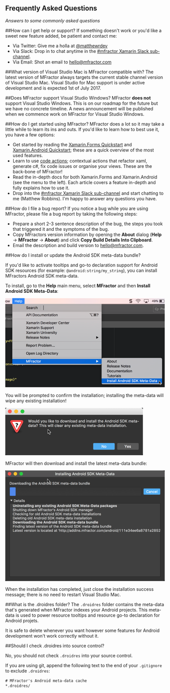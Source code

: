 ## Frequently Asked Questions

*Answers to some commonly asked questions*

##How can I get help or support?
If something doesn't work or you'd like a sweet new feature added, be patient and contact me:

 * Via Twitter: Give me a holla at [@matthewrdev](https://twitter.com/matthewrdev)
 * Via Slack: Drop in to chat anytime in the [#mfractor Xamarin Slack sub-channel](https://xamarinchat.slack.com/archives/mfractor).
 * Via Email: Shot an email to [hello@mfractor.com](hello@mfractor.com)

##What version of Visual Studio Mac is MFractor compatible with?
The latest version of MFractor always targets the current stable channel version of Visual Studio Mac. Visual Studio for Mac support is under active development and is expected 1st of July 2017.

##Does MFractor support Visual Studio Windows?
MFractor **does not** support Visual Studio Windows. This is on our roadmap for the future but we have no concrete timeline. A news announcement will be published when we commence work on MFractor for Visual Studio Windows.

##How do I get started using MFractor?
MFractor does a lot so it may take a little while to learn its ins and outs. If you'd like to learn how to best use it, you have a few options:

 * Get started by reading the [Xamarin.Forms Quickstart](xamarin-forms-quickstart.md) and [Xamarin.Android Quickstart](xamarin-android-quickstart.md); these are a quick overview of the most used features.
 * Learn to use [code actions](code-actions.md); contextual actions that refactor xaml, generate c#, fix code issues or organise your views. These are the back-bone of MFractor!
 * Read the in-depth docs for both Xamarin.Forms and Xamarin.Android (see the menu to the left). Each article covers a feature in-depth and fully explains how to use it.
 * Drop into the [#mfractor Xamarin Slack sub-channel](https://xamarinchat.slack.com/archives/mfractor) and start chatting to me (Matthew Robbins). I'm happy to answer any questions you have.

##How do I file a bug report?
If you notice a bug while you are using MFractor, please file a bug report by taking the following steps:

 * Prepare a short 2-3 sentence description of the bug, the steps you took that triggered it and the symptoms of the bug.
 * Copy MFractors version information by opening the **About** dialog (**Help** -> **MFractor** -> **About**) and click **Copy Build Details Into Clipboard**.
 * Email the description and build version to [hello@mfractor.com](hello@mfractor.com).

##How do I install or update the Android SDK meta-data bundle?

If you'd like to activate tooltips and go-to declaration support for Android SDK resources (for example: `@android:string/my_string`), you can install MFractors Android SDK meta-data.

To install, go to the **Help** main menu, select **MFractor** and then **Install Android SDK Meta-Data**:

![Installing Android SDK Meta-Data Step 1](/img/faq/install-android-sdk-1.png)

You will be prompted to confirm the installation; installing the meta-data will wipe any existing installation!

![Installing Android SDK Meta-Data Step 2](/img/faq/install-android-sdk-2.png)

MFractor will then download and install the latest meta-data bundle:

![Installing Android SDK Meta-Data Step 3](/img/faq/install-android-sdk-3.png)

When the installation has completed, just close the installation success message; there is no need to restart Visual Studio Mac.

##What is the .droidres folder?
The `.droidres` folder contains the meta-data that's generated when MFractor indexes your Android projects. This meta-data is used to power resource tooltips and resource go-to declaration for Android projets.

It is safe to delete whenever you want however some features for Android development won't work correctly without it.

##Should I check .droidres into source control?

No, you should not check `.droidres` into your source control.

If you are using git, append the following text to the end of your `.gitignore` to exclude `.droidres`:

```
# MFractor's Android meta-data cache
*.droidres/
```
